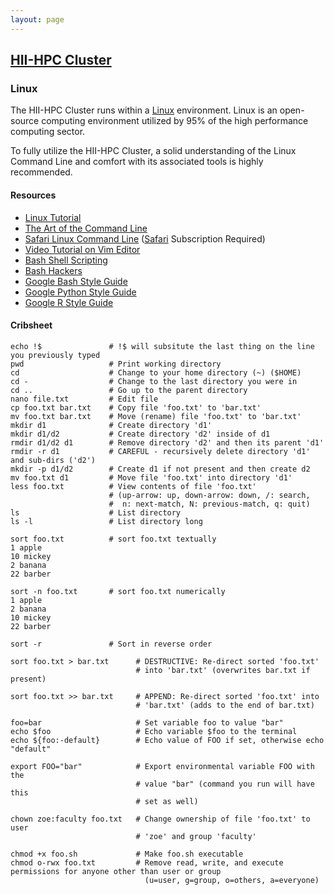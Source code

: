 ```yaml
---
layout: page
---
```


## [HII-HPC Cluster](../hii-hpc.html)

### Linux

The HII-HPC Cluster runs within a [Linux](https://www.linuxfoundation.org/about/about-linux) environment.
Linux is an open-source computing environment utilized by 95% of the high performance computing sector.

To fully utilize the HII-HPC Cluster, a solid understanding of the Linux Command Line and comfort with
its associated tools is highly recommended.

#### Resources

- [Linux Tutorial](http://www.ee.surrey.ac.uk/Teaching/Unix/)
- [The Art of the Command Line](https://github.com/jlevy/the-art-of-command-line)
- [Safari Linux Command Line](https://www.safaribooksonline.com/library/view/linux-command-line/9780134445533/)
  ([Safari](https://www.safaribooksonline.com/) Subscription Required)
- [Video Tutorial on Vim Editor](https://www.youtube.com/watch?v=Nim4_f5QUxA)
- [Bash Shell Scripting](https://en.wikibooks.org/wiki/Bash_Shell_Scripting)
- [Bash Hackers](http://wiki.bash-hackers.org/)
- [Google Bash Style Guide](https://google.github.io/styleguide/shell.xml)
- [Google Python Style Guide](https://google.github.io/styleguide/pyguide.html)
- [Google R Style Guide](https://google.github.io/styleguide/Rguide.xml)


#### Cribsheet


```
echo !$               # !$ will subsitute the last thing on the line you previously typed
pwd                   # Print working directory
cd                    # Change to your home directory (~) ($HOME)
cd -                  # Change to the last directory you were in
cd ..                 # Go up to the parent directory
nano file.txt         # Edit file
cp foo.txt bar.txt    # Copy file 'foo.txt' to 'bar.txt'
mv foo.txt bar.txt    # Move (rename) file 'foo.txt' to 'bar.txt'
mkdir d1              # Create directory 'd1'
mkdir d1/d2           # Create directory 'd2' inside of d1
rmdir d1/d2 d1        # Remove directory 'd2' and then its parent 'd1'
rmdir -r d1           # CAREFUL - recursively delete directory 'd1' and sub-dirs ('d2')
mkdir -p d1/d2        # Create d1 if not present and then create d2
mv foo.txt d1         # Move file 'foo.txt' into directory 'd1'
less foo.txt          # View contents of file 'foo.txt'
                      # (up-arrow: up, down-arrow: down, /: search,
                      #  n: next-match, N: previous-match, q: quit)
ls                    # List directory
ls -l                 # List directory long

sort foo.txt          # sort foo.txt textually
1 apple
10 mickey
2 banana
22 barber

sort -n foo.txt       # sort foo.txt numerically
1 apple
2 banana
10 mickey
22 barber

sort -r               # Sort in reverse order

sort foo.txt > bar.txt      # DESTRUCTIVE: Re-direct sorted 'foo.txt'
                            # into 'bar.txt' (overwrites bar.txt if present)

sort foo.txt >> bar.txt     # APPEND: Re-direct sorted 'foo.txt' into
                            # 'bar.txt' (adds to the end of bar.txt)

foo=bar                     # Set variable foo to value "bar"
echo $foo                   # Echo variable $foo to the terminal
echo ${foo:-default}        # Echo value of FOO if set, otherwise echo "default"

export FOO="bar"            # Export environmental variable FOO with the
                            # value "bar" (command you run will have this
                            # set as well)

chown zoe:faculty foo.txt   # Change ownership of file 'foo.txt' to user
                            # 'zoe' and group 'faculty'

chmod +x foo.sh             # Make foo.sh executable
chmod o-rwx foo.txt         # Remove read, write, and execute permissions for anyone other than user or group
                              (u=user, g=group, o=others, a=everyone)

```
